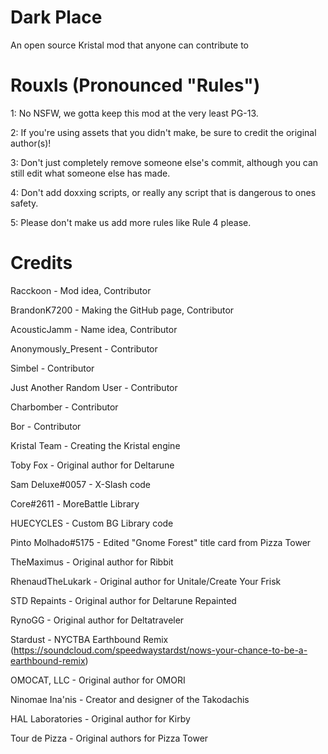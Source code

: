 # Dark Place
An open source Kristal mod that anyone can contribute to

# Rouxls (Pronounced "Rules")
1: No NSFW, we gotta keep this mod at the very least PG-13.

2: If you're using assets that you didn't make, be sure to credit the original author(s)!

3: Don't just completely remove someone else's commit, although you can still edit what someone else has made.

4: Don't add doxxing scripts, or really any script that is dangerous to ones safety.

5: Please don't make us add more rules like Rule 4 please.

# Credits
Racckoon - Mod idea, Contributor

BrandonK7200 - Making the GitHub page, Contributor

AcousticJamm - Name idea, Contributor

Anonymously_Present - Contributor

Simbel - Contributor

Just Another Random User - Contributor

Charbomber - Contributor

Bor - Contributor

Kristal Team - Creating the Kristal engine

Toby Fox - Original author for Deltarune

Sam Deluxe#0057 - X-Slash code

Cоrе#2611 - MoreBattle Library

HUECYCLES - Custom BG Library code

Pinto Molhado#5175 - Edited "Gnome Forest" title card from Pizza Tower

TheMaximus - Original author for Ribbit

RhenaudTheLukark - Original author for Unitale/Create Your Frisk

STD Repaints - Original author for Deltarune Repainted

RynoGG - Original author for Deltatraveler

Stardust - NYCTBA Earthbound Remix (https://soundcloud.com/speedwaystardst/nows-your-chance-to-be-a-earthbound-remix)

OMOCAT, LLC - Original author for OMORI

Ninomae Ina'nis - Creator and designer of the Takodachis

HAL Laboratories - Original author for Kirby

Tour de Pizza - Original authors for Pizza Tower
